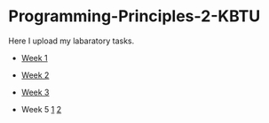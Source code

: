 # Programming-Principles-2-KBTU

Here I upload my labaratory tasks.

* [Week 1](https://d1b10bmlvqabco.cloudfront.net/attach/jrblfrwdsdm685/i30ei1gp25gpx/jrbpmhuflnt/Lab1_PP2.pdf)

* [Week 2](https://d1b10bmlvqabco.cloudfront.net/attach/jrblfrwdsdm685/i30ei1gp25gpx/jrlzs8n82e2f/Lab2_PP2.pdf)

* [Week 3](https://d1b10bmlvqabco.cloudfront.net/attach/jrblfrwdsdm685/i30ei1gp25gpx/jrvo1550kclv/Lab3_pp2.pdf)

* Week 5 [1](https://docs.microsoft.com/en-us/dotnet/api/system.runtime.serialization.formatters.binary.binaryformatter?redirectedfrom=MSDN&view=netframework-4.7.2) 
[2](https://msdn.microsoft.com/en-us/library/system.xml.serialization.xmlserializer%28v=vs.110%29.aspx)

